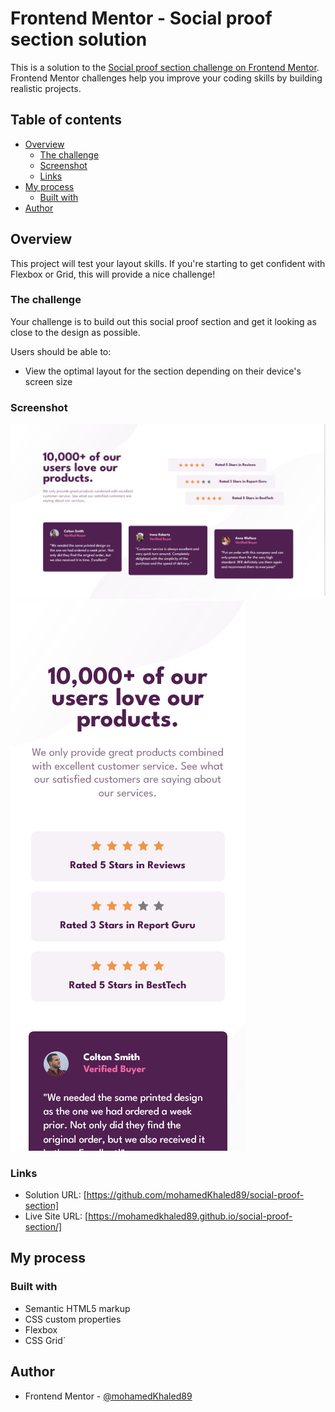 # Frontend Mentor - Social proof section solution

This is a solution to the [Social proof section challenge on Frontend Mentor](https://www.frontendmentor.io/challenges/social-proof-section-6e0qTv_bA). Frontend Mentor challenges help you improve your coding skills by building realistic projects. 

## Table of contents

- [Overview](#overview)
  - [The challenge](#the-challenge)
  - [Screenshot](#screenshot)
  - [Links](#links)
- [My process](#my-process)
  - [Built with](#built-with)
- [Author](#author)

## Overview

This project will test your layout skills. If you're starting to get confident with Flexbox or Grid, this will provide a nice challenge!

### The challenge

Your challenge is to build out this social proof section and get it looking as close to the design as possible.

Users should be able to:

- View the optimal layout for the section depending on their device's screen size

### Screenshot

![Desktop Design](./screenshot/desktop-design-1440px.png)
![Mobile Design](./screenshot/mobile-design-375px.png)

### Links

- Solution URL: [https://github.com/mohamedKhaled89/social-proof-section]
- Live Site URL: [https://mohamedkhaled89.github.io/social-proof-section/]

## My process

### Built with

- Semantic HTML5 markup
- CSS custom properties
- Flexbox
- CSS Grid`

## Author

- Frontend Mentor - [@mohamedKhaled89](https://www.frontendmentor.io/profile/mohamedKhaled89)
